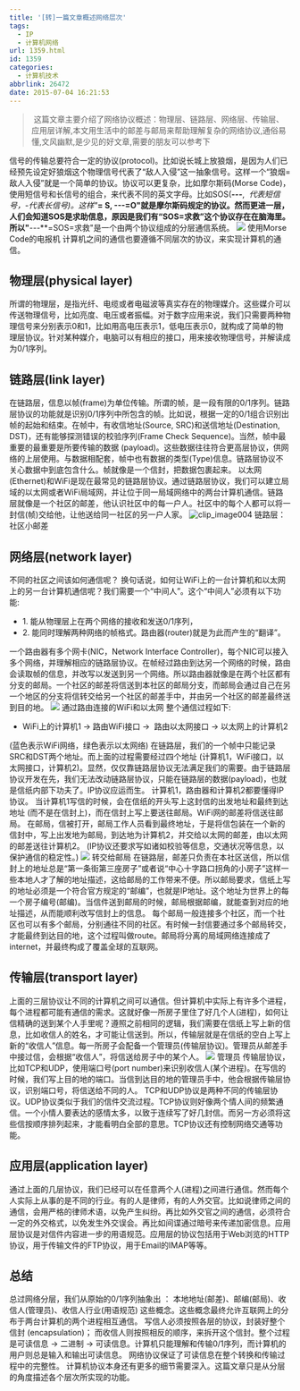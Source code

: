 ```yaml
---
title: '[转]一篇文章概述网络层次'
tags:
  - IP
  - 计算机网络
url: 1359.html
id: 1359
categories:
  - 计算机技术
abbrlink: 26472
date: 2015-07-04 16:21:53
---
```


>  这篇文章主要介绍了网络协议概述：物理层、链路层、网络层、传输层、应用层详解,本文用生活中的邮差与邮局来帮助理解复杂的网络协议,通俗易懂,文风幽默,是少见的好文章,需要的朋友可以参考下

信号的传输总要符合一定的协议(protocol)。比如说长城上放狼烟，是因为人们已经预先设定好狼烟这个物理信号代表了“敌人入侵”这一抽象信号。这样一个“狼烟=敌人入侵”就是一个简单的协议。协议可以更复杂，比如摩尔斯码(Morse Code)，使用短信号和长信号的组合，来代表不同的英文字母。比如SOS(***---***,  *代表短信号，-代表长信号)。这样"***= S, ---=O"就是摩尔斯码规定的协议。然而更进一层，人们会知道SOS是求助信息，原因是我们有“SOS=求救”这个协议存在在脑海里。所以"***---***=SOS=求救"是一个由两个协议组成的分层通信系统。 [![](http://baiyuan.wang/wp-content/uploads/2015/07/clip_image002_thumb.jpg)](http://baiyuan.wang/wp-content/uploads/2015/07/clip_image002_thumb.jpg) 使用Morse Code的电报机 计算机之间的通信也要遵循不同层次的协议，来实现计算机的通信。

物理层(physical layer)
-------------------

所谓的物理层，是指光纤、电缆或者电磁波等真实存在的物理媒介。这些媒介可以传送物理信号，比如亮度、电压或者振幅。对于数字应用来说，我们只需要两种物理信号来分别表示0和1，比如用高电压表示1，低电压表示0，就构成了简单的物理层协议。针对某种媒介，电脑可以有相应的接口，用来接收物理信号，并解读成为0/1序列。

链路层(link layer)
---------------

在链路层，信息以帧(frame)为单位传输。所谓的帧，是一段有限的0/1序列。链路层协议的功能就是识别0/1序列中所包含的帧。比如说，根据一定的0/1组合识别出帧的起始和结束。在帧中，有收信地址(Source, SRC)和送信地址(Destination, DST)，还有能够探测错误的校验序列(Frame Check Sequence)。当然，帧中最重要的最重要是所要传输的数据 (payload)。这些数据往往符合更高层协议，供网络的上层使用。与数据相配套，帧中也有数据的类型(Type)信息。链路层协议不关心数据中到底包含什么。帧就像是一个信封，把数据包裹起来。 以太网(Ethernet)和WiFi是现在最常见的链路层协议。通过链路层协议，我们可以建立局域的以太网或者WiFi局域网，并让位于同一局域网络中的两台计算机通信。链路层就像是一个社区的邮差，他认识社区中的每一户人。社区中的每个人都可以将一封信(帧)交给他，让他送给同一社区的另一户人家。 ![clip_image004](http://baiyuan.wang/wp-content/uploads/2015/07/clip_image004_thumb.jpg) 链路层：社区小邮差

网络层(network layer)
------------------

不同的社区之间该如何通信呢？ 换句话说，如何让WiFi上的一台计算机和以太网上的另一台计算机通信呢？我们需要一个“中间人”。这个“中间人”必须有以下功能:

*   1\. 能从物理层上在两个网络的接收和发送0/1序列，
*   2\. 能同时理解两种网络的帧格式。路由器(router)就是为此而产生的“翻译”。

一个路由器有多个网卡(NIC，Network Interface Controller)，每个NIC可以接入多个网络，并理解相应的链路层协议。在帧经过路由到达另一个网络的时候，路由会读取帧的信息，并改写以发送到另一个网络。所以路由器就像是在两个社区都有分支的邮局。一个社区的邮差将信送到本社区的邮局分支，而邮局会通过自己在另一个地区的分支将信转交给另一个社区的邮差手中，并由另一个社区的邮差最终送到目的地。 ![](http://baiyuan.wang/wp-content/uploads/2015/07/clip_image006_thumb.jpg) 通过路由连接的WiFi和以太网 整个通信过程如下:

*   WiFi上的计算机1 -> 路由WiFi接口 ->  路由以太网接口 -> 以太网上的计算机2

(蓝色表示WiFi网络，绿色表示以太网络) 在链路层，我们的一个帧中只能记录SRC和DST两个地址。而上面的过程需要经过四个地址 (计算机1，WiFi接口，以太网接口，计算机2)。显然，仅仅靠链路层协议无法满足我们的需要。由于链路层协议开发在先，我们无法改动链路层协议，只能在链路层的数据(payload)，也就是信纸内部下功夫了。IP协议应运而生。 计算机1，路由器和计算机2都要懂得IP协议。 当计算机1写信的时候，会在信纸的开头写上这封信的出发地址和最终到达地址 (而不是在信封上)，而在信封上写上要送往邮局。WiFi网的邮差将信送往邮局。 在邮局，信被打开，邮局工作人员看到最终地址，于是将信包装在一个新的信封中，写上出发地为邮局，到达地为计算机2，并交给以太网的邮差，由以太网的邮差送往计算机2。 (IP协议还要求写如诸如校验等信息，交通状况等信息，以保护通信的稳定性。) ![](http://baiyuan.wang/wp-content/uploads/2015/07/clip_image008_thumb.jpg) 转交给邮局 在链路层，邮差只负责在本社区送信，所以信封上的地址总是“第一条街第三座房子”或者说“中心十字路口拐角的小房子”这样一些本地人才了解的地址描述，这给邮局的工作带来不便。所以邮局要求，信纸上写的地址必须是一个符合官方规定的“邮编”，也就是IP地址。这个地址为世界上的每一个房子编号(邮编)。当信件送到邮局的时候，邮局根据邮编，就能查到对应的地址描述，从而能顺利改写信封上的信息。 每个邮局一般连接多个社区，而一个社区也可以有多个邮局，分别通往不同的社区。有时候一封信要通过多个邮局转交，才能最终到达目的地，这个过程叫做route。邮局将分离的局域网络连接成了internet，并最终构成了覆盖全球的互联网。

传输层(transport layer)
--------------------

上面的三层协议让不同的计算机之间可以通信。但计算机中实际上有许多个进程，每个进程都可能有通信的需求。这就好像一所房子里住了好几个人(进程)，如何让信精确的送到某个人手里呢？遵照之前相同的逻辑，我们需要在信纸上写上新的信息，比如收信人的姓名，才可能让信送到。所以，传输层就是在信纸的空白上写上新的“收信人”信息。每一所房子会配备一个管理员(传输层协议)。管理员从邮差手中接过信，会根据“收信人”，将信送给房子中的某个人。 ![](http://baiyuan.wang/wp-content/uploads/2015/07/clip_image010_thumb.jpg) 管理员 传输层协议，比如TCP和UDP，使用端口号(port number)来识别收信人(某个进程)。在写信的时候，我们写上目的地的端口。当信到达目的地的管理员手中，他会根据传输层协议，识别端口号，将信送给不同的人。 TCP和UDP协议是两种不同的传输层协议。UDP协议类似于我们的信件交流过程。TCP协议则好像两个情人间的频繁通信。一个小情人要表达的感情太多，以致于连续写了好几封信。而另一方必须将这些信按顺序排列起来，才能看明白全部的意思。TCP协议还有控制网络交通等功能。

应用层(application layer)
----------------------

通过上面的几层协议，我们已经可以在任意两个人(进程)之间进行通信。然而每个人实际上从事的是不同的行业。有的人是律师，有的人外交官。比如说律师之间的通信，会用严格的律师术语，以免产生纠纷。再比如外交官之间的通信，必须符合一定的外交格式，以免发生外交误会。再比如间谍通过暗号来传递加密信息。应用层协议是对信件内容进一步的用语规范。应用层的协议包括用于Web浏览的HTTP协议，用于传输文件的FTP协议，用于Email的IMAP等等。  

总结
--

总过网络分层，我们从原始的0/1序列抽象出 ： 本地地址(邮差)、邮编(邮局)、收信人(管理员)、收信人行业(用语规范) 这些概念。这些概念最终允许互联网上的分布于两台计算机的两个进程相互通信。 写信人必须按照各层的协议，封装好整个信封 (encapsulation)； 而收信人则按照相反的顺序，来拆开这个信封。整个过程是可读信息 -> 二进制 -> 可读信息。计算机只能理解和传输0/1序列，而计算机的用户则总是输入和输出可读信息。 网络协议保证了可读信息在整个转换和传输过程中的完整性。 计算机协议本身还有更多的细节需要深入。这篇文章只是从分层的角度描述各个层次所实现的功能。
